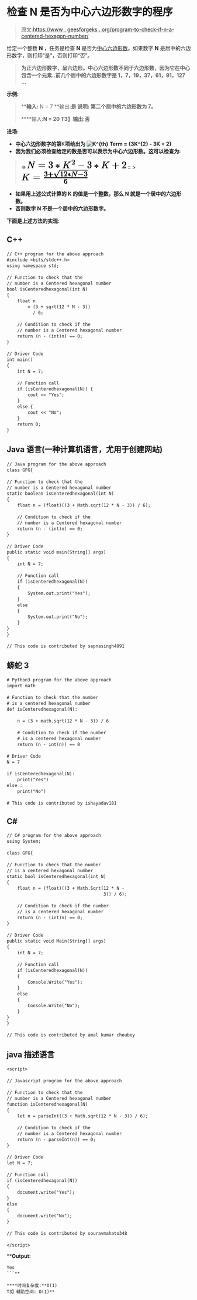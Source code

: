 # 检查 N 是否为中心六边形数字的程序

> 原文:[https://www . geesforgeks . org/program-to-check-if-n-a-centered-hexagon-number/](https://www.geeksforgeeks.org/program-to-check-if-n-is-a-centered-hexagonal-number/)

给定一个整数 **N** ，任务是检查 **N** 是否为[中心六边形数](https://www.geeksforgeeks.org/centered-hexagonal-number/)。如果数字 **N** 是居中的六边形数字，则打印“是”，否则打印“否”。

> [](https://www.geeksforgeeks.org/centered-hexagonal-number/)**为正六边形数字，呈六边形。中心六边形数不同于六边形数，因为它在中心包含一个元素..前几个居中的六边形数字是 1，7，19，37，61，91，127 …**

****示例:****

> ****输入:** N = 7
> **输出:**是
> **说明:**
> 第二个居中的六边形数为 7。**
> 
>  ****输入:**N = 20
> T3】输出:否**

****进场:****

*   **中心六边形数字的第**K**项给出为
    ![K^{th} Term = {3*K^{2} - 3*K + 2}   ](img/b4df0a5c1e2e78e9192b428eceb5b056.png "Rendered by QuickLaTeX.com")**
*   **因为我们必须检查给定的数是否可以表示为中心六边形数。这可以检查为:**

> **=> ![N = {3*K^{2} - 3*K + 2}    ](img/e27705b7882e609d83cac63e488d8b09.png "Rendered by QuickLaTeX.com")
> = > ![K = \frac{3 + \sqrt{12*N - 3}}{6}    ](img/9a23eedc2e0f8bdb7f3c150a464a7d60.png "Rendered by QuickLaTeX.com")**

*   **如果用上述公式计算的 **K** 的值是一个整数，那么 **N** 就是一个居中的六边形数。**
*   **否则数字 **N** 不是一个居中的六边形数字。**

**下面是上述方法的实现:**

## **C++**

```
// C++ program for the above approach
#include <bits/stdc++.h>
using namespace std;

// Function to check that the
// number is a Centered hexagonal number
bool isCenteredhexagonal(int N)
{
    float n
        = (3 + sqrt(12 * N - 3))
          / 6;

    // Condition to check if the
    // number is a Centered hexagonal number
    return (n - (int)n) == 0;
}

// Driver Code
int main()
{
    int N = 7;

    // Function call
    if (isCenteredhexagonal(N)) {
        cout << "Yes";
    }
    else {
        cout << "No";
    }
    return 0;
}
```

## **Java 语言(一种计算机语言，尤用于创建网站)**

```
// Java program for the above approach
class GFG{

// Function to check that the
// number is a Centered hexagonal number
static boolean isCenteredhexagonal(int N)
{
    float n = (float)((3 + Math.sqrt(12 * N - 3)) / 6);

    // Condition to check if the
    // number is a Centered hexagonal number
    return (n - (int)n) == 0;
}

// Driver Code
public static void main(String[] args)
{
    int N = 7;

    // Function call
    if (isCenteredhexagonal(N))
    {
        System.out.print("Yes");
    }
    else
    {
        System.out.print("No");
    }
}
}

// This code is contributed by sapnasingh4991
```

## **蟒蛇 3**

```
# Python3 program for the above approach
import math

# Function to check that the number
# is a centered hexagonal number
def isCenteredhexagonal(N):

    n = (3 + math.sqrt(12 * N - 3)) / 6

    # Condition to check if the number
    # is a centered hexagonal number
    return (n - int(n)) == 0

# Driver Code
N = 7

if isCenteredhexagonal(N):
    print("Yes")
else :
    print("No")

# This code is contributed by ishayadav181
```

## **C#**

```
// C# program for the above approach
using System;

class GFG{

// Function to check that the number
// is a centered hexagonal number
static bool isCenteredhexagonal(int N)
{
    float n = (float)((3 + Math.Sqrt(12 * N -
                                     3)) / 6);

    // Condition to check if the number
    // is a centered hexagonal number
    return (n - (int)n) == 0;
}

// Driver Code
public static void Main(String[] args)
{
    int N = 7;

    // Function call
    if (isCenteredhexagonal(N))
    {
        Console.Write("Yes");
    }
    else
    {
        Console.Write("No");
    }
}
}

// This code is contributed by amal kumar choubey
```

## **java 描述语言**

```
<script>

// Javascript program for the above approach

// Function to check that the
// number is a Centered hexagonal number
function isCenteredhexagonal(N)
{
    let n = parseInt((3 + Math.sqrt(12 * N - 3)) / 6);

    // Condition to check if the
    // number is a Centered hexagonal number
    return (n - parseInt(n)) == 0;
}

// Driver Code
let N = 7;

// Function call
if (isCenteredhexagonal(N))
{
    document.write("Yes");
}
else
{
    document.write("No");
}

// This code is contributed by souravmahato348

</script>
```

****Output:** 

```
Yes
```** 

****时间复杂度:**O(1)
T3】辅助空间: O(1)**